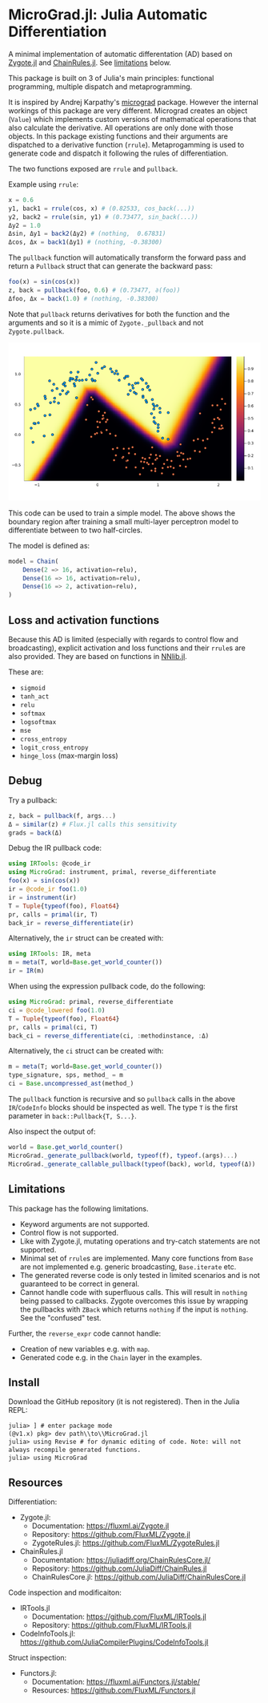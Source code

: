 # MicroGrad.jl: Julia Automatic Differentiation

A minimal implementation of automatic differentation (AD) based on [Zygote.jl](https://fluxml.ai/Zygote.jl/) and [ChainRules.jl](https://juliadiff.org/ChainRulesCore.jl/).
See [limitations](#limitations) below.

This package is built on 3 of Julia's main principles: functional programming, multiple dispatch and metaprogramming.

It is inspired by Andrej Karpathy's [micrograd](https://github.com/karpathy/micrograd) package.
However the internal workings of this package are very different.
Micrograd creates an object (`Value`) which implements custom versions of mathematical operations that also calculate the derivative.
All operations are only done with those objects.
In this package existing functions and their arguments are dispatched to a derivative function (`rrule`). Metaprogamming is used to generate code and dispatch it following the rules of differentiation.

The two functions exposed are `rrule` and `pullback`.

Example using `rrule`:
```julia
x = 0.6
y1, back1 = rrule(cos, x) # (0.82533, cos_back(...))
y2, back2 = rrule(sin, y1) # (0.73477, sin_back(...))
Δy2 = 1.0
Δsin, Δy1 = back2(Δy2) # (nothing,  0.67831)
Δcos, Δx = back1(Δy1) # (nothing, -0.38300)
```

The `pullback` function will automatically transform the forward pass and return a `Pullback` struct that can generate the backward pass:
```julia
foo(x) = sin(cos(x))
z, back = pullback(foo, 0.6) # (0.73477, ∂(foo))
Δfoo, Δx = back(1.0) # (nothing, -0.38300)
```

Note that `pullback` returns derivatives for both the function and the arguments and so it is a mimic of `Zygote._pullback` and not `Zygote.pullback`.

<img src="images/moons_decision_boundary.png" alt="Decision boundary for moon dataset.">

This code can be used to train a simple model.
The above shows the boundary region after training a small multi-layer perceptron model to differentiate between to two half-circles.

The model is defined as:
```julia
model = Chain(
    Dense(2 => 16, activation=relu),
    Dense(16 => 16, activation=relu),
    Dense(16 => 2, activation=relu),
)
```

## Loss and activation functions

Because this AD is limited (especially with regards to control flow and broadcasting), explicit activation and loss functions and their `rrule`s are also provided. 
They are based on functions in [NNlib.jl](https://fluxml.ai/NNlib.jl).

These are:
- `sigmoid` 
- `tanh_act`
- `relu`
- `softmax`
- `logsoftmax`
- `mse`
- `cross_entropy`
- `logit_cross_entropy`
- `hinge_loss` (max-margin loss)

## Debug

Try a pullback:
```julia
z, back = pullback(f, args...)
Δ = similar(z) # Flux.jl calls this sensitivity
grads = back(Δ)
```

Debug the IR pullback code:
```julia
using IRTools: @code_ir
using MicroGrad: instrument, primal, reverse_differentiate
foo(x) = sin(cos(x))
ir = @code_ir foo(1.0)
ir = instrument(ir)
T = Tuple{typeof(foo), Float64}
pr, calls = primal(ir, T)
back_ir = reverse_differentiate(ir)
```

Alternatively, the `ir` struct can be created with:
``` julia
using IRTools: IR, meta
m = meta(T, world=Base.get_world_counter())
ir = IR(m)
```

When using the expression pullback code, do the following:
```julia
using MicroGrad: primal, reverse_differentiate
ci = @code_lowered foo(1.0)
T = Tuple{typeof(foo), Float64}
pr, calls = primal(ci, T)
back_ci = reverse_differentiate(ci, :methodinstance, :Δ)
```

Alternatively, the `ci` struct can be created with:
```julia
m = meta(T; world=Base.get_world_counter())
type_signature, sps, method_ = m
ci = Base.uncompressed_ast(method_)
```

The `pullback` function is recursive and so `pullback` calls in the above `IR`/`CodeInfo` blocks should be inspected as well.
The type `T` is the first parameter in `back::Pullback{T, S...}`.

Also inspect the output of:
```julia
world = Base.get_world_counter()
MicroGrad._generate_pullback(world, typeof(f), typeof.(args)...)
MicroGrad._generate_callable_pullback(typeof(back), world, typeof(Δ))
```

## Limitations

This package has the following limitations.
- Keyword arguments are not supported.
- Control flow is not supported.
- Like with Zygote.jl, mutating operations and try-catch statements are not supported.
- Minimal set of `rrule`s are implemented. Many core functions from `Base` are not implemented e.g. generic broadcasting, `Base.iterate` etc.
- The generated reverse code is only tested in limited scenarios and is not guaranteed to be correct in general.
- Cannot handle code with superfluous calls. This will result in `nothing` being passed to callbacks. Zygote overcomes this issue by wrapping the pullbacks with `ZBack` which returns `nothing` if the input is `nothing`. See the "confused" test.

Further, the `reverse_expr` code cannot handle:
- Creation of new variables e.g. with `map`.
- Generated code e.g. in the `Chain` layer in the examples.

## Install

Download the GitHub repository (it is not registered). Then in the Julia REPL:

```
julia> ] # enter package mode
(@v1.x) pkg> dev path\\to\\MicroGrad.jl
julia> using Revise # for dynamic editing of code. Note: will not always recompile generated functions.
julia> using MicroGrad
```

## Resources

Differentiation:
- Zygote.jl:
    - Documentation: https://fluxml.ai/Zygote.jl
    - Repository: https://github.com/FluxML/Zygote.jl
    - ZygoteRules.jl: https://github.com/FluxML/ZygoteRules.jl
- ChainRules.jl
    - Documentation: https://juliadiff.org/ChainRulesCore.jl/
    - Repository: https://github.com/JuliaDiff/ChainRules.jl
    - ChainRulesCore.jl: https://github.com/JuliaDiff/ChainRulesCore.jl

Code inspection and modificaiton:
- IRTools.jl
    - Documentation: https://github.com/FluxML/IRTools.jl
    - Repository: https://github.com/FluxML/IRTools.jl
- CodeInfoTools.jl: https://github.com/JuliaCompilerPlugins/CodeInfoTools.jl

Struct inspection:
- Functors.jl:
    - Documentation: https://fluxml.ai/Functors.jl/stable/
    - Resources: https://github.com/FluxML/Functors.jl
